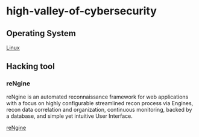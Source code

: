# high-valley-of-cybersecurity

## Operating System
[Linux](os/linux/linux.md)

## Hacking tool
### reNgine
reNgine is an automated reconnaissance framework for web applications with a focus on highly configurable streamlined recon process via Engines, recon data correlation and organization, continuous monitoring, backed by a database, and simple yet intuitive User Interface.

[reNgine](https://github.com/yogeshojha/rengine)
